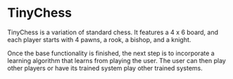 # TinyChess

TinyChess is a variation of standard chess.
It features a 4 x 6 board, and each player starts with 4 pawns, a rook, a bishop, and a knight.

Once the base functionality is finished, the next step is to incorporate a learning algorithm that learns from playing the user.
The user can then play other players or have its trained system play other trained systems.
